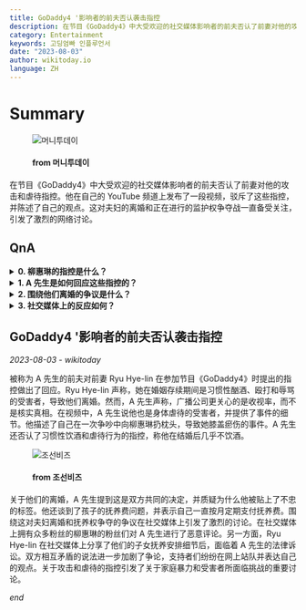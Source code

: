 ```yaml
---
title: GoDaddy4 '影响者的前夫否认袭击指控
description: 在节目《GoDaddy4》中大受欢迎的社交媒体影响者的前夫否认了前妻对他的攻击和虐待指控。他在自己的 YouTube 频道上发布了一段视频，驳斥了这些指控，并陈述了自己的观点。这对夫妇的离婚和正在进行的监护权争夺战一直备受关注，引发了激烈的网络讨论。
category: Entertainment
keywords: 고딩엄빠 인플루언서
date: "2023-08-03"
author: wikitoday.io
language: ZH
---
```


# Summary

<figure>
    <img src="https://thumb.mt.co.kr/21/2023/08/2023080315281096391_1.jpg" alt="머니투데이" />
    <figcaption>
        <h4> from 머니투데이</h4>
    </figcaption>
</figure>

在节目《GoDaddy4》中大受欢迎的社交媒体影响者的前夫否认了前妻对他的攻击和虐待指控。他在自己的 YouTube 频道上发布了一段视频，驳斥了这些指控，并陈述了自己的观点。这对夫妇的离婚和正在进行的监护权争夺战一直备受关注，引发了激烈的网络讨论。

## QnA


<details>
    <summary><b>0. 柳惠琳的指控是什么？</b></summary>
    Ryu Hye-lin 声称，她是其前夫在婚姻存续期间习惯性酗酒、殴打和辱骂的受害者。
</details>

<details>
    <summary><b>1. A 先生是如何回应这些指控的？</b></summary>
    A 先生否认了这些指控，并声称广播公司更关心的是收视率，而不是核实真相。他还表示，他本人也是身体虐待的受害者。
</details>

<details>
    <summary><b>2. 围绕他们离婚的争议是什么？</b></summary>
    争议涉及子女抚养费问题和出轨指控。Ryu Hye-lin 在社交媒体上分享了他们的子女抚养费安排细节后，面临 A 先生的法律诉讼。
</details>

<details>
    <summary><b>3. 社交媒体上的反应如何？</b></summary>
    这一争议引发了激烈的讨论，双方的支持者都在网上表达了自己的观点。Ryu Hye-lin 的粉丝针对 A 先生发表了恶意评论。
</details>


## GoDaddy4 '影响者的前夫否认袭击指控

_2023-08-03 - wikitoday_

被称为 A 先生的前夫对前妻 Ryu Hye-lin 在参加节目《GoDaddy4》时提出的指控做出了回应。Ryu Hye-lin 声称，她在婚姻存续期间是习惯性酗酒、殴打和辱骂的受害者，导致他们离婚。然而，A 先生声称，广播公司更关心的是收视率，而不是核实真相。在视频中，A 先生说他也是身体虐待的受害者，并提供了事件的细节。他描述了自己在一次争吵中向柳惠琳扔枕头，导致她膝盖瘀伤的事件。A 先生还否认了习惯性饮酒和虐待行为的指控，称他在结婚后几乎不饮酒。

<figure>
    <img src="https://biz.chosun.com/resizer/OzWm5zbHZgPosTTDyJbsKxtO7Vk=/650x341/smart/cloudfront-ap-northeast-1.images.arcpublishing.com/chosunbiz/3DGCCITC2SDZVH2H2HEZUAHUWI.jpg" alt="조선비즈" />
    <figcaption>
        <h4> from 조선비즈</h4>
    </figcaption>
</figure>

关于他们的离婚，A 先生提到这是双方共同的决定，并质疑为什么他被贴上了不忠的标签。他还谈到了孩子的抚养费问题，并表示自己一直按月定期支付抚养费。围绕这对夫妇离婚和抚养权争夺的争议在社交媒体上引发了激烈的讨论。在社交媒体上拥有众多粉丝的柳惠琳的粉丝们对 A 先生进行了恶意评论。另一方面，Ryu Hye-lin 在社交媒体上分享了他们的子女抚养安排细节后，面临着 A 先生的法律诉讼。双方相互矛盾的说法进一步加剧了争论，支持者们纷纷在网上站队并表达自己的观点。关于攻击和虐待的指控引发了关于家庭暴力和受害者所面临挑战的重要讨论。

_end_
